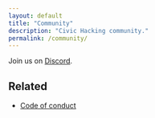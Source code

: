 ```yaml
---
layout: default
title: "Community"
description: "Civic Hacking community."
permalink: /community/
---
```


Join us on [Discord](https://discord.gg/jWRn4tKgK8).

## Related

* [Code of conduct](/conduct)